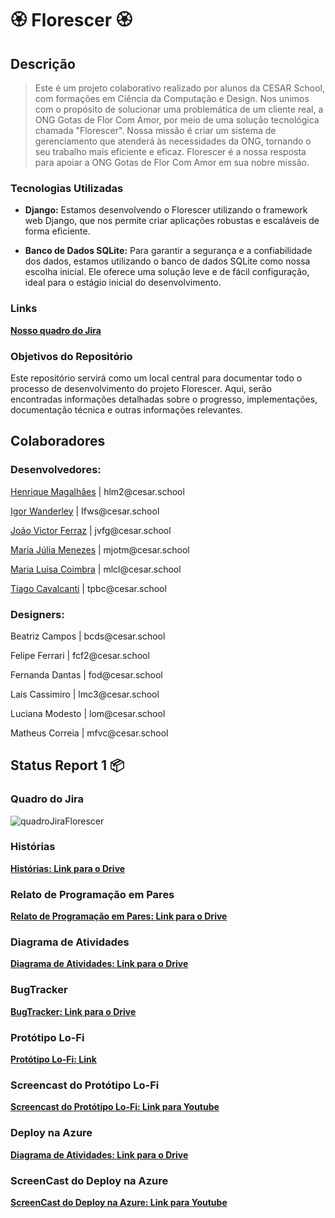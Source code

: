 <h1>🏵️ Florescer 🏵️</h1>

<h2>Descrição</h2>

> Este é um projeto colaborativo realizado por alunos da CESAR School, com formações em Ciência da Computação e Design. Nos unimos com o propósito de solucionar uma problemática de um cliente real, a ONG Gotas de Flor Com Amor, por meio de uma solução tecnológica chamada "Florescer".
>Nossa missão é criar um sistema de gerenciamento que atenderá às necessidades da ONG, tornando o seu trabalho mais eficiente e eficaz. Florescer é a nossa resposta para apoiar a ONG Gotas de Flor Com Amor em sua nobre missão.

### Tecnologias Utilizadas

- **Django:** Estamos desenvolvendo o Florescer utilizando o framework web Django, que nos permite criar aplicações robustas e escaláveis de forma eficiente.

- **Banco de Dados SQLite:** Para garantir a segurança e a confiabilidade dos dados, estamos utilizando o banco de dados SQLite como nossa escolha inicial. Ele oferece uma solução leve e de fácil configuração, ideal para o estágio inicial do desenvolvimento.

### Links 
[**Nosso quadro do Jira**](https://malu123.atlassian.net/jira/software/projects/FLORESCER/boards/2)

### Objetivos do Repositório

Este repositório servirá como um local central para documentar todo o processo de desenvolvimento do projeto Florescer. Aqui, serão encontradas informações detalhadas sobre o progresso, implementações, documentação técnica e outras informações relevantes.


<h2>Colaboradores</h2>

<h3>Desenvolvedores:</h3>
    

<p><a href="https://github.com/Henrique-12345">Henrique Magalhães</a> | hlm2@cesar.school</p>
<p><a href="https://github.com/igorfwds">Igor Wanderley</a> | Ifws@cesar.school</p>
<p><a href="https://github.com/JoaovfGoncalves">João Victor Ferraz</a> | jvfg@cesar.school</p>
<p><a href="https://github.com/mjuliamenezes">Maria Júlia Menezes</a> | mjotm@cesar.school</p>
<p><a href="https://github.com/Malucoimbr">Maria Luísa Coimbra</a> | mlcl@cesar.school</p>
<p><a href="https://github.com/Tiagopbc">Tiago Cavalcanti</a> | tpbc@cesar.school</p>


<h3>Designers:</h3>


<p>Beatriz Campos | bcds@cesar.school</p>
<p>Felipe Ferrari | fcf2@cesar.school</p>
<p>Fernanda Dantas | fod@cesar.school</p>
<p>Laís Cassimiro | lmc3@cesar.school</p>
<p>Luciana Modesto | lom@cesar.school</p>
<p>Matheus Correia | mfvc@cesar.school</p>


<h2>Status Report 1 📦</h2>

### Quadro do Jira
![quadroJiraFlorescer](https://github.com/Malucoimbr/Florescer/assets/132527386/45f2785f-1329-4ba7-9be9-7b72edde6d3f)

### Histórias 
[**Histórias: Link para o Drive**](https://drive.google.com/file/d/1l2q2ImR_130QuQoKWwB9QeAK5L9DJvpg/view)

### Relato de Programação em Pares
[**Relato de Programação em Pares: Link para o Drive**](https://drive.google.com/file/d/1mgYaMHZ36kln-7FSP2qprqsIKZLhimgQ/view)

### Diagrama de Atividades
[**Diagrama de Atividades: Link para o Drive**](https://drive.google.com/file/d/1cd-2hDRrtbr2sJ6Pjb6rujyuw9UWV_xV/view)

### BugTracker
[**BugTracker: Link para o Drive**](https://drive.google.com/file/d/1rhJzYSgEJmIoZ6Z1EZ-y_0cy5JOsBjB3/view)

### Protótipo Lo-Fi
[**Protótipo Lo-Fi: Link**](https://www.figma.com/file/3FQkst0LvC8XtBnQqS08sl/TELAS-PROT%C3%93TIPO?type=design&node-id=0-1&mode=design&t=2gpObi3BCmEzNHZW-0)

### Screencast do Protótipo Lo-Fi
[**Screencast do Protótipo Lo-Fi: Link para Youtube**](https://youtu.be/KHJL9BLfxRY)

### Deploy na Azure
[**Diagrama de Atividades: Link para o Drive**](http://projeto-florescer.azurewebsites.net)

### ScreenCast do Deploy na Azure
[**ScreenCast do Deploy na Azure: Link para Youtube**](https://youtu.be/BycFX2oa5y0)
